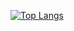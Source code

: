 <!--![Jokes Card](https://readme-jokes.vercel.app/api)-->

[![Top Langs](https://github-readme-stats.vercel.app/api/top-langs/?username=45P3R4&theme=rose_pine&card_width=420)](https://github.com/45P3R4)
<br>
<!--[![Anurag's GitHub stats](https://github-readme-stats.vercel.app/api?username=45P3R4&theme=rose_pine&card_width=420)](https://github.com/45P3R4)-->



<!--
**45P3R4/45P3R4** is a ✨ _special_ ✨ repository because its `README.md` (this file) appears on your GitHub profile.

Here are some ideas to get you started:

- 🔭 I’m currently working on ...
- 🌱 I’m currently learning ...
- 👯 I’m looking to collaborate on ...
- 🤔 I’m looking for help with ...
- 💬 Ask me about ...
- 📫 How to reach me: ...
- 😄 Pronouns: ...
- ⚡ Fun fact: ...
-->
